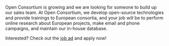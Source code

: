 Open Consortium is growing and we are looking for someone to build up our sales team. At Open Consortium, we develop open-source technologies and provide trainings to European consortia, and your job will be to perform online research about European projects, make email and phone campaigns, and maintain our in-house database.<!-- more -->

Interested? Check out the <a href="/jobs.html">job ad</a> and apply now!






